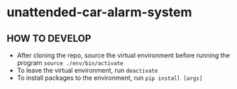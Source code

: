 # unattended-car-alarm-system

## HOW TO DEVELOP
- After cloning the repo, source the virtual environment before running the program
`source ./env/bin/activate`
- To leave the virtual environment, run
`deactivate`
- To install packages to the environment, run 
`pip install [args]`
